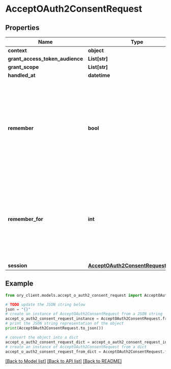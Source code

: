 # AcceptOAuth2ConsentRequest


## Properties

Name | Type | Description | Notes
------------ | ------------- | ------------- | -------------
**context** | **object** |  | [optional] 
**grant_access_token_audience** | **List[str]** |  | [optional] 
**grant_scope** | **List[str]** |  | [optional] 
**handled_at** | **datetime** |  | [optional] 
**remember** | **bool** | Remember, if set to true, tells ORY Hydra to remember this consent authorization and reuse it if the same client asks the same user for the same, or a subset of, scope. | [optional] 
**remember_for** | **int** | RememberFor sets how long the consent authorization should be remembered for in seconds. If set to &#x60;0&#x60;, the authorization will be remembered indefinitely. | [optional] 
**session** | [**AcceptOAuth2ConsentRequestSession**](AcceptOAuth2ConsentRequestSession.md) |  | [optional] 

## Example

```python
from ory_client.models.accept_o_auth2_consent_request import AcceptOAuth2ConsentRequest

# TODO update the JSON string below
json = "{}"
# create an instance of AcceptOAuth2ConsentRequest from a JSON string
accept_o_auth2_consent_request_instance = AcceptOAuth2ConsentRequest.from_json(json)
# print the JSON string representation of the object
print(AcceptOAuth2ConsentRequest.to_json())

# convert the object into a dict
accept_o_auth2_consent_request_dict = accept_o_auth2_consent_request_instance.to_dict()
# create an instance of AcceptOAuth2ConsentRequest from a dict
accept_o_auth2_consent_request_from_dict = AcceptOAuth2ConsentRequest.from_dict(accept_o_auth2_consent_request_dict)
```
[[Back to Model list]](../README.md#documentation-for-models) [[Back to API list]](../README.md#documentation-for-api-endpoints) [[Back to README]](../README.md)


